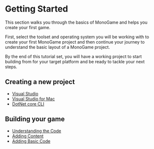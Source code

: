 # Getting Started

This section walks you through the basics of MonoGame and helps you create your first game.

First, select the toolset and operating system you will be working with to create your first MonoGame project and then continue your journey to understand the basic layout of a MonoGame project.

By the end of this tutorial set, you will have a working project to start building from for your target platform and be ready to tackle your next steps.

## Creating a new project

- [Visual Studio](1_creating_a_new_project_vs.md)
- [Visual Studio for Mac](1_creating_a_new_project_vsm.md)
- [DotNet core CLI](1_creating_a_new_project_netcore.md)

## Building your game

- [Understanding the Code](2_understanding_the_code.md)
- [Adding Content](3_adding_content.md)
- [Adding Basic Code](4_adding_basic_code.md)
